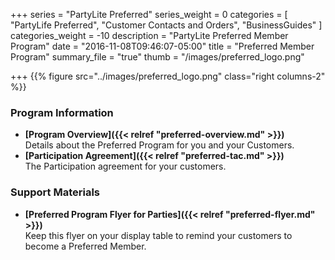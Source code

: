 +++
series = "PartyLite Preferred"
series_weight = 0
categories = [
  "PartyLife Preferred",
  "Customer Contacts and Orders",
  "BusinessGuides"
]
categories_weight = -10
description = "PartyLite Preferred Member Program"
date = "2016-11-08T09:46:07-05:00"
title = "Preferred Member Program"
summary_file = "true"
thumb = "/images/preferred_logo.png"

+++
{{% figure src="../images/preferred_logo.png"  class="right columns-2" %}}

### Program Information

+ **[Program Overview]({{< relref "preferred-overview.md" >}})**  
Details about the Preferred Program for you and your Customers.
+ **[Participation Agreement]({{< relref "preferred-tac.md" >}})**  
The Participation agreement for your customers.

### Support Materials

+ **[Preferred Program Flyer for Parties]({{< relref "preferred-flyer.md" >}})**  
Keep this flyer on your display table to remind your customers to become a Preferred Member.
